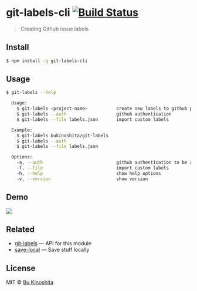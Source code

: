 # git-labels-cli [![Build Status](https://travis-ci.org/bukinoshita/git-labels-cli.svg?branch=master)](https://travis-ci.org/bukinoshita/git-labels-cli)

> Creating Github issue labels


## Install

```bash
$ npm install -g git-labels-cli
```


## Usage

```bash
$ git-labels --help

  Usage:
    $ git-labels <project-name>           create new labels to github project
    $ git-labels --auth                   github authentication
    $ git-labels --file labels.json       import custom labels

  Example:
    $ git-labels bukinoshita/git-labels
    $ git-labels --auth
    $ git-labels --file labels.json

  Options:
    -a, --auth                            github authentication to be able to create labels
    -f, --file                            import custom labels
    -h, --help                            show help options
    -v, --version                         show version
```


## Demo

<img src="demo.gif"/>


## Related

- [git-labels](https://github.com/bukinoshita/git-labels) — API for this module
- [save-local](https://github.com/bukinoshita/save-local) — Save stuff locally


## License

MIT © [Bu Kinoshita](https://bukinoshita.io)
